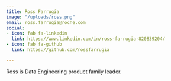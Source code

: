 ```yaml
---
title: Ross Farrugia
image: "/uploads/ross.png"
email: ross.farrugia@roche.com
social:
- icon: fab fa-linkedin
  link: https://www.linkedin.com/in/ross-farrugia-820839204/
- icon: fab fa-github
  link: https://github.com/rossfarrugia

---
```

Ross is Data Engineering product family leader.